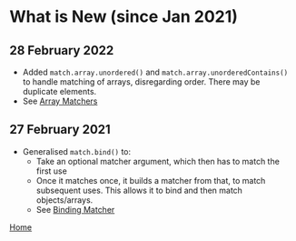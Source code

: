 # What is New (since Jan 2021)

## 28 February 2022

* Added `match.array.unordered()` and `match.array.unorderedContains()` to handle matching of arrays, disregarding order.
  There may be duplicate elements.
* See [Array Matchers](./ArrayMatchers.md)

## 27 February 2021

 * Generalised `match.bind()` to:
   * Take an optional matcher argument, which then has to match the first use
   * Once it matches once, it builds a matcher from that, to match subsequent uses. 
     This allows it to bind and then match objects/arrays.
   * See [Binding Matcher](./BindingMatcher.md)


[Home](./README.md)